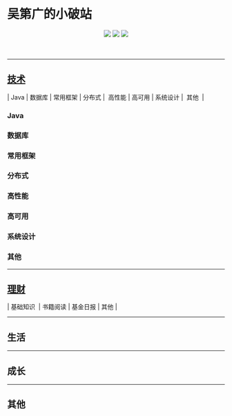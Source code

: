 # 吴第广的小破站


<div align="center">
    <a href="https://wudg.github.io"> <img src="https://badgen.net/badge/wudg/%E5%9C%A8%E7%BA%BF%E9%98%85%E8%AF%BB?icon=sourcegraph&color=4ab8a1"></a>
    <a href="https://github.com/wudg/books"> <img src="https://badgen.net/github/stars/wudg/books?icon=github&color=4ab8a1"></a>
    <a href="https://github.com/wudg/books"> <img src="https://badgen.net/github/forks/wudg/books?icon=github&color=4ab8a1"></a>
</div>

<br>

<!-- | Java&nbsp; | 数据库 | 常用框架&nbsp;|分布式| &nbsp;高性能&nbsp;&nbsp;|&nbsp;高可用&nbsp;&nbsp;|系统设计| &nbsp;&nbsp;其他| -->
<!-- | :---: | :----: | :---: | :----: | :----: | :----: | :----: | :----: |
| [:pencil2:](#pencil2-Java) | [:computer:](#computer-数据库) | [:cloud:](#cloud-常用框架) | [:art:](#art-分布式) | [:floppy_disk:](#floppy_disk-高性能) |[:coffee:](#coffee-高可用)| [:bulb:](#bulb-系统设计) |[:wrench:](#wrench-其他)| -->

<br>

---
## [技术](docs/backend/README.md)

|&nbsp;Java&nbsp;|&nbsp;数据库&nbsp;| 常用框架&nbsp;|&nbsp;分布式&nbsp;| &nbsp;高性能&nbsp;|&nbsp;高可用&nbsp;|&nbsp;系统设计&nbsp;| &nbsp;其他 &nbsp;|

### Java

### 数据库

### 常用框架

### 分布式

### 高性能

### 高可用

### 系统设计

### 其他

---

## [理财](docs/fund/README.md)

| 基础知识&nbsp; | 书籍阅读 | 基金日报&nbsp;|&nbsp;其他&nbsp;|

---
## 生活

---
## 成长

---
## 其他